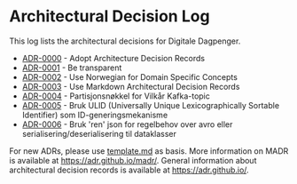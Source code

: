 # Architectural Decision Log

This log lists the architectural decisions for Digitale Dagpenger.

<!-- adrlog -- Regenerate the content by using "adr-log -i". You can install it via "npm install -g adr-log" -->

- [ADR-0000](0000-adopt-architecture-decision-records.md) - Adopt Architecture Decision Records
- [ADR-0001](0001-be-transparent.md) - Be transparent
- [ADR-0002](0002-use-norwegian-for-domain-concepts.md) - Use Norwegian for Domain Specific Concepts
- [ADR-0003](0003-use-markdown-architectural-decision-records.md) - Use Markdown Architectural Decision Records
- [ADR-0004](0004-Partisjonsnøkkel-for-dagpenger-behov-kafka-topic.md) - Partisjonsnøkkel for Vilkår Kafka-topic
- [ADR-0005](0005-bruk-ULID-for-id-generering.md) - Bruk ULID (Universally Unique Lexicographically Sortable Identifier) som ID-generingsmekanisme
- [ADR-0006](0006-bruk-ren-json-for-regelbehov.md) - Bruk 'ren' json for regelbehov over avro eller serialisering/deserialisering til dataklasser

<!-- adrlogstop -->

For new ADRs, please use [template.md](template.md) as basis.
More information on MADR is available at <https://adr.github.io/madr/>.
General information about architectural decision records is available at <https://adr.github.io/>.
